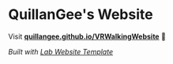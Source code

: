 
# QuillanGee's Website

Visit **[quillangee.github.io/VRWalkingWebsite](https://quillangee.github.io/VRWalkingWebsite)** 🚀

_Built with [Lab Website Template](https://greene-lab.gitbook.io/lab-website-template-docs)_
